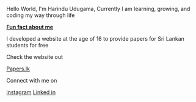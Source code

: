 Hello World, I'm Harindu Udugama, Currently I am learning, growing, and coding my way through life 

<u> <b> Fun fact about me</u></b> <br>

I developed a website at the age of 16 to provide papers for Sri Lankan students for free

Check the website out

<a href="https://www.papers.lk/">Papers.lk</a>

Connect with me on

 <a href="https://www.instagram.com/harin_udu/">instagram</a>
 <a href="https://www.linkedin.com/in/harindu-udugama-9b40591a2/">Linked in</a>
 
<!---
Harinbilly/Harinbilly is a ✨ specal ✨ repository because its `README.md` (this file) appears on your GitHub profile.
You can click the Preview link to take a look at your changes.
--->
